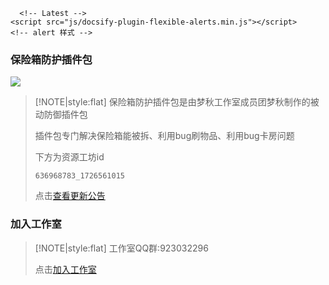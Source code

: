   <script src="js/docsify.min.js"></script>
  <script src="js/prism-python.js"></script><!--python代码高亮-->
  <script src="js/prism-lua.js"></script><!--lua代码高亮-->
  <script src="js/prism-java.js"></script><!--java代码高亮-->
  <script src="js/search.min.js"></script><!--搜索-->
  <script src="js/fz.js"></script><!--复制代码-->
  <script src="js/bilibili.min.js"></script><!--哔哩哔哩视频-->
  <script src="js/time-updater.min.js"></script><!--显示更新时间-->
  <script src="js/Xmind.js"></script><!--显示Xmind-->
      <!-- Latest -->
    <script src="js/docsify-plugin-flexible-alerts.min.js"></script>
    <!-- alert 样式 -->
<link rel="stylesheet" href="https://cdn.bootcss.com/sweetalert/1.1.3/sweetalert.min.css" type='text/css' media='all' />

<!-- 复制提醒 -->
<script src="https://cdn.bootcss.com/sweetalert/1.1.3/sweetalert.min.js"></script>
<script>
  document.body.oncopy = function () {
    swal("🎉复制成功🎉",
            "若要转载、使用、引用请务必保留作者信息、原文链接等，并申明来源。抵制盗版代码，尊重原作者版权!",
            "success"); };
</script>
### 保险箱防护插件包
![](https://tuanmengqiu.cn/studio/bxxfh/img/icon.png)
> [!NOTE|style:flat]
> 保险箱防护插件包是由梦秋工作室成员团梦秋制作的被动防御插件包
>
> 插件包专门解决保险箱能被拆、利用bug刷物品、利用bug卡房问题
>
> 下方为资源工坊id
> ``` 资源工坊id
> 636968783_1726561015
> ```
>
> 点击[查看更新公告](https://tuanmengqiu.cn/studio/bxxfh/)

### 加入工作室
> [!NOTE|style:flat]
> 工作室QQ群:923032296
>
> 点击[加入工作室](https://qm.qq.com/q/NLOSp2JjeU)
